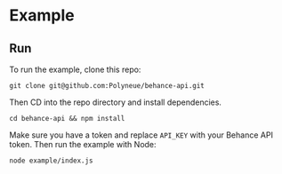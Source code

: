 # Example

## Run
To run the example, clone this repo:

```
git clone git@github.com:Polyneue/behance-api.git
```

Then CD into the repo directory and install dependencies.

```
cd behance-api && npm install
```

Make sure you have a token and replace `API_KEY` with your Behance API token. Then run the example with Node:

```
node example/index.js
```